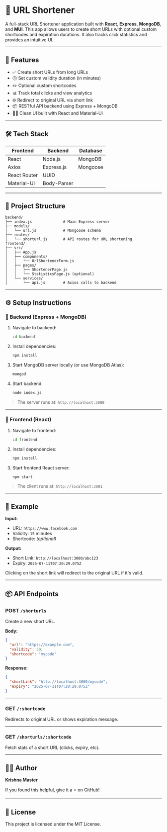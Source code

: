 
# 🔗 URL Shortener

A full-stack URL Shortener application built with **React**, **Express**, **MongoDB**, and **MUI**. This app allows users to create short URLs with optional custom shortcodes and expiration durations. It also tracks click statistics and provides an intuitive UI.

---

## 🚀 Features

- ✅ Create short URLs from long URLs
- 🕒 Set custom validity duration (in minutes)
- ✏️ Optional custom shortcodes
- 📊 Track total clicks and view analytics
- 🌐 Redirect to original URL via short link
- 📦 RESTful API backend using Express + MongoDB
- 🧑‍🎨 Clean UI built with React and Material-UI

---

## 🛠️ Tech Stack

| Frontend       | Backend     | Database  |
|----------------|-------------|-----------|
| React          | Node.js     | MongoDB   |
| Axios          | Express.js  | Mongoose  |
| React Router   | UUID        |           |
| Material-UI    | Body-Parser |           |

---

## 📁 Project Structure

```
backend/
├── index.js              # Main Express server
├── models/
│   └── url.js            # Mongoose schema
├── routes/
│   └── shorturl.js       # API routes for URL shortening
frontend/
├── src/
│   ├── App.js
│   ├── components/
│   │   └── UrlShortenerForm.js
│   ├── pages/
│   │   ├── ShortenerPage.js
│   │   └── StatisticsPage.js (optional)
│   └── services/
│       └── api.js        # Axios calls to backend
```

---

## ⚙️ Setup Instructions

### 🔧 Backend (Express + MongoDB)

1. Navigate to backend:
   ```bash
   cd backend
   ```

2. Install dependencies:
   ```bash
   npm install
   ```

3. Start MongoDB server locally (or use MongoDB Atlas):
   ```bash
   mongod
   ```

4. Start backend:
   ```bash
   node index.js
   ```

> The server runs at: `http://localhost:3000`

---

### 🎨 Frontend (React)

1. Navigate to frontend:
   ```bash
   cd frontend
   ```

2. Install dependencies:
   ```bash
   npm install
   ```

3. Start frontend React server:
   ```bash
   npm start
   ```

> The client runs at: `http://localhost:3001`

---

## 📌 Example

**Input:**
- URL: `https://www.facebook.com`
- Validity: `15` minutes
- Shortcode: _(optional)_

**Output:**
- Short Link: `http://localhost:3000/abc123`
- Expiry: `2025-07-11T07:20:29.075Z`

Clicking on the short link will redirect to the original URL if it's valid.

---

## 📦 API Endpoints

### POST `/shorturls`
Create a new short URL.

**Body:**
```json
{
  "url": "https://example.com",
  "validity": 30,
  "shortcode": "mycode"
}
```

**Response:**
```json
{
  "shortLink": "http://localhost:3000/mycode",
  "expiry": "2025-07-11T07:20:29.075Z"
}
```

---

### GET `/:shortcode`
Redirects to original URL or shows expiration message.

---

### GET `/shorturls/:shortcode`
Fetch stats of a short URL (clicks, expiry, etc).

---

## 🙋‍♂️ Author

**Krishna Master**

If you found this helpful, give it a ⭐ on GitHub!

---

## 📄 License

This project is licensed under the MIT License.
